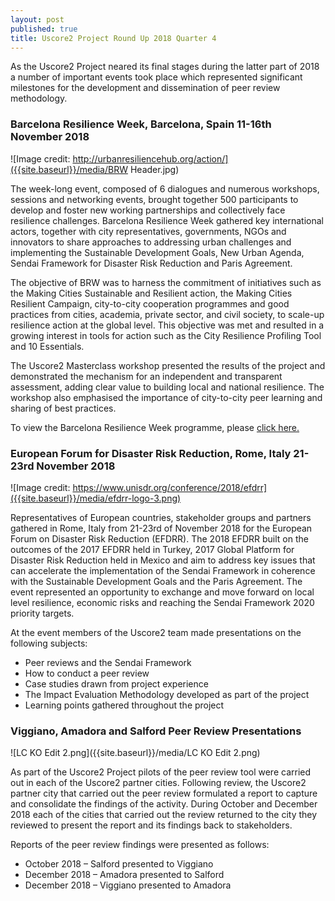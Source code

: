 ```yaml
---
layout: post
published: true
title: Uscore2 Project Round Up 2018 Quarter 4
---
```

As the Uscore2 Project neared its final stages during the latter part of 2018 a number of important events took place which represented significant milestones for the development and dissemination of peer review methodology.

### Barcelona Resilience Week, Barcelona, Spain 11-16th November 2018

![Image credit: http://urbanresiliencehub.org/action/]({{site.baseurl}}/media/BRW Header.jpg)

The week-long event, composed of 6 dialogues and numerous workshops, sessions and networking events, brought together 500 participants to develop and foster new working partnerships and collectively face resilience challenges. Barcelona Resilience Week gathered key international actors, together with city representatives, governments, NGOs and innovators to share approaches to addressing urban challenges and implementing the Sustainable Development Goals, New Urban Agenda, Sendai Framework for Disaster Risk Reduction and Paris Agreement.

The objective of BRW was to harness the commitment of initiatives such as the Making Cities Sustainable and Resilient action, the Making Cities Resilient Campaign, city-to-city cooperation programmes and good practices from cities, academia, private sector, and civil society, to scale-up resilience action at the global level. This objective was met and resulted in a growing interest in tools for action such as the City Resilience Profiling Tool and 10 Essentials.

The Uscore2 Masterclass workshop presented the results of the project and demonstrated the mechanism for an independent and transparent assessment, adding clear value to building local and national resilience. The workshop also emphasised the importance of city-to-city peer learning and sharing of best practices.

To view the Barcelona Resilience Week programme, please [click here.](https://uscore2.eu/downloads/Programme_Barcelona_Resilience_Week.pdf)

### European Forum for Disaster Risk Reduction, Rome, Italy 21-23rd November 2018

![Image credit: https://www.unisdr.org/conference/2018/efdrr]({{site.baseurl}}/media/efdrr-logo-3.png)

Representatives of European countries, stakeholder groups and partners gathered in Rome, Italy from 21-23rd of November 2018 for the European Forum on Disaster Risk Reduction (EFDRR). The 2018 EFDRR built on the outcomes of the 2017 EFDRR held in Turkey, 2017 Global Platform for Disaster Risk Reduction held in Mexico and aim to address key issues that can accelerate the implementation of the Sendai Framework in coherence with the Sustainable Development Goals and the Paris Agreement. The event represented an opportunity to exchange and move forward on local level resilience, economic risks and reaching the Sendai Framework 2020 priority targets.

At the event members of the Uscore2 team made presentations on the following subjects:

- Peer reviews and the Sendai Framework
- How to conduct a peer review
- Case studies drawn from project experience
- The Impact Evaluation Methodology developed as part of the project
- Learning points gathered throughout the project

### Viggiano, Amadora and Salford Peer Review Presentations

![LC KO Edit 2.png]({{site.baseurl}}/media/LC KO Edit 2.png)

As part of the Uscore2 Project pilots of the peer review tool were carried out in each of the Uscore2 partner cities. Following review, the Uscore2 partner city that carried out the peer review formulated a report to capture and consolidate the findings of the activity. During October and December 2018 each of the cities that carried out the review returned to the city they reviewed to present the report and its findings back to stakeholders.

Reports of the peer review findings were presented as follows:

- October 2018 – Salford presented to Viggiano
- December 2018 – Amadora presented to Salford
- December 2018 – Viggiano presented to Amadora
